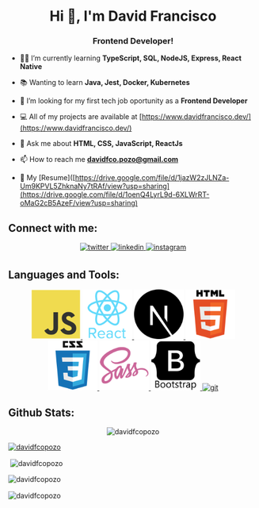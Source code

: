 <h1 align="center">Hi 👋, I'm David Francisco</h1>
<h3 align="center">Frontend Developer!</h3>

- 👨‍💻 I’m currently learning **TypeScript, SQL, NodeJS, Express, React Native**

- 📚 Wanting to learn **Java, Jest, Docker, Kubernetes**

- 🤝 I’m looking for my first tech job oportunity as a **Frontend Developer**

- 💻 All of my projects are available at [https://www.davidfrancisco.dev/](https://www.davidfrancisco.dev/)

- 💬 Ask me about **HTML, CSS, JavaScript, ReactJs**

- 📫 How to reach me **davidfco.pozo@gmail.com**

- 📄 My [Resume]([https://drive.google.com/file/d/1jazW2zJLNZa-Um9KPVL5ZhknaNy7tRAf/view?usp=sharing](https://drive.google.com/file/d/1oenQ4LyrL9d-6XLWrRT-oMaG2cB5AzeF/view?usp=sharing)


## Connect with me:
<div align="center">
<a href="https://twitter.com/daidaicodes" target="_blank">
<img src=https://img.shields.io/badge/twitter-%2300acee.svg?&style=for-the-badge&logo=twitter&logoColor=white alt=twitter style="margin-bottom: 5px;" />
</a>
<a href="https://linkedin.com/in/davidfranciscopozo" target="_blank">
<img src=https://img.shields.io/badge/linkedin-%231E77B5.svg?&style=for-the-badge&logo=linkedin&logoColor=white alt=linkedin style="margin-bottom: 5px;" />
</a>
<a href="https://instagram.com/daidaicodes" target="_blank">
<img src=https://img.shields.io/badge/instagram-%23000000.svg?&style=for-the-badge&logo=instagram&logoColor=white alt=instagram style="margin-bottom: 5px;" />
</a>  
</div>  

## Languages and Tools:
<p align="center"> 
<a href="https://developer.mozilla.org/en-US/docs/Web/JavaScript" target="_blank" rel="noreferrer"> <img src="https://raw.githubusercontent.com/devicons/devicon/master/icons/javascript/javascript-original.svg" alt="javascript" width="100" height="100"/>
</a>
<a href="https://reactjs.org/" target="_blank" rel="noreferrer"> <img src="https://raw.githubusercontent.com/devicons/devicon/master/icons/react/react-original-wordmark.svg" alt="react" width="100" height="100"/>
</a>
<a href="https://developer.mozilla.org/en-US/docs/Web/JavaScript" target="_blank" rel="noreferrer"> <img src="https://raw.githubusercontent.com/devicons/devicon/master/icons/nextjs/nextjs-original.svg" alt="nextjs" width="100" height="100"/>
</a>
<a href="https://www.w3.org/html/" target="_blank" rel="noreferrer"> <img src="https://raw.githubusercontent.com/devicons/devicon/master/icons/html5/html5-original-wordmark.svg" alt="html5" width="100" height="100"/>
</a> 
<a href="https://www.w3schools.com/css/" target="_blank" rel="noreferrer"> <img src="https://raw.githubusercontent.com/devicons/devicon/master/icons/css3/css3-original-wordmark.svg" alt="css3" width="100" height="100"/>
</a>
<a href="https://sass-lang.com" target="_blank" rel="noreferrer"> <img src="https://raw.githubusercontent.com/devicons/devicon/master/icons/sass/sass-original.svg" alt="sass" width="100" height="100"/> </a> 
<a href="https://getbootstrap.com" target="_blank" rel="noreferrer"> <img src="https://raw.githubusercontent.com/devicons/devicon/master/icons/bootstrap/bootstrap-plain-wordmark.svg" alt="bootstrap" width="100" height="100"/>
</a>
<a href="https://git-scm.com/" target="_blank" rel="noreferrer"> <img src="https://www.vectorlogo.zone/logos/git-scm/git-scm-icon.svg" alt="git" width="100" height="100"/>
</a>
</p>


## Github Stats:
<p align="center"> <img src="https://komarev.com/ghpvc/?username=davidfcopozo&label=Profile%20views&color=0e75b6&style=flat" alt="davidfcopozo" /> </p>

<p align="left"> <a href="https://github.com/ryo-ma/github-profile-trophy"><img src="https://github-profile-trophy.vercel.app/?username=davidfcopozo" alt="davidfcopozo" /></a> </p>

<p>&nbsp;<img align="center" src="https://github-readme-stats.vercel.app/api?username=davidfcopozo&show_icons=true&locale=en" alt="davidfcopozo" /></p>

<p><img align="center" src="https://github-readme-streak-stats.herokuapp.com/?user=davidfcopozo&" alt="davidfcopozo" /></p>

<p><img align="center" src="https://github-readme-stats.vercel.app/api/top-langs?username=davidfcopozo&show_icons=true&locale=en&layout=compact" alt="davidfcopozo" /></p>
